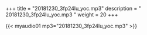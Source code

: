 +++
title = "20181230_3fp24lu_yoc.mp3"
description = " 20181230_3fp24lu_yoc.mp3 "
weight = 20
+++

{{< myaudio01 mp3="20181230_3fp24lu_yoc.mp3" >}}

